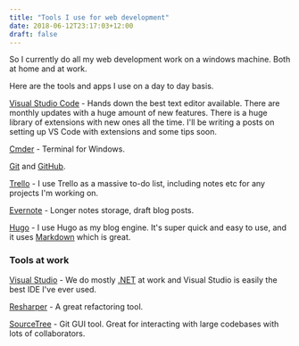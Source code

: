 ```yaml
---
title: "Tools I use for web development"
date: 2018-06-12T23:17:03+12:00
draft: false
---
```


So I currently do all my web development work on a windows machine. Both at home and at work.

Here are the tools and apps I use on a day to day basis.

[Visual Studio Code](https://code.visualstudio.com/) - Hands down the best text editor available. There are monthly updates with a huge amount of new features. There is a huge library of extensions with new ones all the time. I'll be writing a posts on setting up VS Code with extensions and some tips soon.

[Cmder](http://cmder.net/) - Terminal for Windows.

[Git](https://git-scm.com/) and [GitHub](https://github.com/).

[Trello](https://trello.com/) - I use Trello as a massive to-do list, including notes etc for any projects I'm working on.

[Evernote](https://evernote.com/) - Longer notes storage, draft blog posts.

[Hugo](https://gohugo.io/) - I use Hugo as my blog engine. It's super quick and easy to use, and it uses [Markdown](https://www.markdownguide.org/) which is great.

### Tools at work

[Visual Studio](https://www.visualstudio.com/) - We do mostly [.NET](https://www.microsoft.com/net/) at work and Visual Studio is easily the best IDE I've ever used.

[Resharper](https://www.jetbrains.com/resharper/) - A great refactoring tool.

[SourceTree](https://www.sourcetreeapp.com/) - Git GUI tool. Great for interacting with large codebases with lots of collaborators.
